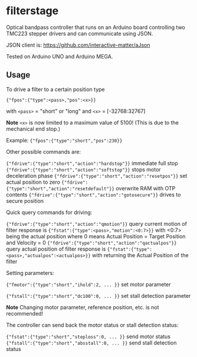 filterstage
===========

Optical bandpass controller that runs on an Arduino board controlling two TMC223 stepper drivers and can communicate using JSON.

JSON client is: https://github.com/interactive-matter/aJson

Tested on Arduino UNO and Arduino MEGA.

Usage
-----

To drive a filter to a certain position type

    {"fpos":{"type":<pass>,"pos":<x>}}

with `<pass>` = "short" or "long"
and `<x>` = [-32768:32767]

**Note** `<x>` is now limited to a maximum value of 5100! (This is due to the mechanical end stop.)

Example: `{"fpos":{"type":"short","pos":230}}`

Other possible commands are:

`{"fdrive":{"type":"short","action":"hardstop"}}`   immediate full stop
`{"fdrive":{"type":"short","action":"softstop"}}`   stops motor deceleration phase
`{"fdrive":{"type":"short","action":"resetpos"}}`   set actual position to zero
`{"fdrive":{"type":"short","action":"resetdefault"}}`   overwrite RAM with OTP contents
`{"fdrive":{"type":"short","action":"gotosecure"}}`   drives to secure position

Quick query commands for driving:

`{"fdrive":{"type":"short","action":"qmotion"}}`    query current motion of filter
response is `{"fstat":{"type":<pass>,"motion":<0:7>}}` with <0:7> being the actual position where 0 means Actual Position = Target Position and Velocity = 0
`{"fdrive":{"type":"short","action":"qactualpos"}}`     query actual position of filter
response is `{"fstat":{"type":<pass>,"actualpos":<actualpos>}}` with <actualpos> returning the Actual Position of the filter

Setting parameters:

`{"fmotor":{"type":"short","ihold":2, ... }}`   set motor parameter

`{"fstall":{"type":"short","dc100":0, ... }}`   set stall detection parameter

**Note** Changing motor parameter, reference position, etc. is not recommended!

The controller can send back the motor status or stall detection status:

`{"fstat":{"type":"short","steploss":0, ... }}`   send motor status
`{"fstall":{"type":"short","absstall":0, ... }}`   send stall detection status


